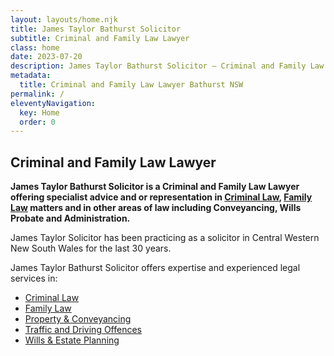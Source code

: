 ```yaml
---
layout: layouts/home.njk
title: James Taylor Bathurst Solicitor
subtitle: Criminal and Family Law Lawyer
class: home
date: 2023-07-20
description: James Taylor Bathurst Solicitor – Criminal and Family Law Lawyer offering specialist advice and or representation in Criminal and Family Law matters and services in all areas of law including Conveyancing, Wills Probate and Administration.
metadata:
  title: Criminal and Family Law Lawyer Bathurst NSW
permalink: /
eleventyNavigation:
  key: Home
  order: 0
---
```


## Criminal and Family Law Lawyer ##

**James Taylor Bathurst Solicitor is a Criminal and Family Law Lawyer offering specialist advice and or representation in <a href="/legal-services/criminal-law-services/" title="Criminal Law">Criminal Law</a>, <a href="/legal-services/family-law-services/" title="Family Law">Family Law</a> matters and in other areas of law including Conveyancing, Wills Probate and Administration.**

James Taylor Solicitor has been practicing as a solicitor in Central Western New South Wales for the last 30 years.

James Taylor Bathurst Solicitor offers expertise and experienced legal services in: 

<ul>
<li><a href="/legal-services/criminal-law-services/" title="Criminal Law">Criminal Law</a></li>
<li><a href="/legal-services/family-law-services/" title="Family Law">Family Law</a></li>
<li><a href="/legal-services/property-and-conveyancing-law-services/" title="Property &amp; Conveyancing">Property &amp; Conveyancing</a></li>
<li><a href="/legal-services/traffic-and-driving-offences/" title="Traffic and Driving Offences">Traffic and Driving Offences</a></li>
<li><a href="/legal-services/wills-and-estate-planning-services/" title="Wills &amp; Estate Planning">Wills &amp; Estate Planning</a></li>
</ul>





